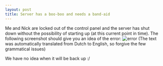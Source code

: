 ```yaml
---
layout: post
title: Server has a boo-boo and needs a band-aid
---
```

Me and Nick are locked out of the control panel and the server has shut down without the possibility of starting up (at this current point in time). The following screenshot should give you an idea of the error: 
![error](http://image.prntscr.com/image/2f4d948d48964a6290e32f4c9a97b59e.png)
(The text was automatically translated from Dutch to English, so forgive the few grammatical issues)

We have no idea when it will be back up :/
